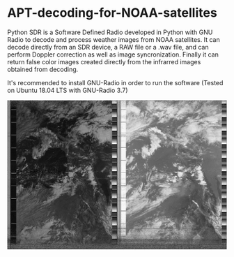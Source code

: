 # APT-decoding-for-NOAA-satellites
Python SDR is a Software Defined Radio developed in Python with GNU Radio to decode and process weather images from NOAA satellites. It can decode directly from an SDR device, a RAW file or a .wav file, and can perform Doppler correction as well as image syncronization. Finally it can return false color images created directly from the infrarred images obtained from decoding.

It's recommended to install GNU-Radio in order to run the software (Tested on Ubuntu 18.04 LTS with GNU-Radio 3.7)

<img src="testimage.png" width=1000px/>
